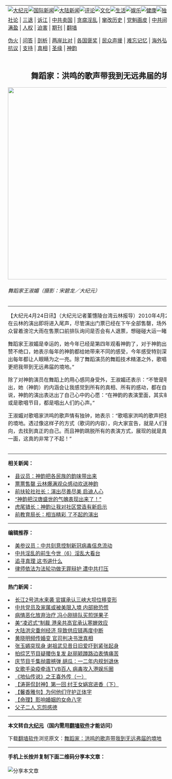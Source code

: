<a name="1" id="1" target="_blank"></a><span id="1"></span>
<table align=center border="0"><tr><td colspan="2" VALIGN=TOP><a href="https://github.com/xqeisj344/djy/blob/master/gb/nsc413.md#1"><img src="https://raw.githubusercontent.com/xqeisj344/www/master/t/djy/1.jpg" title="大纪元"></a><a href="https://github.com/xqeisj344/djy/blob/master/gb/n24hr.md#1"><img src="https://raw.githubusercontent.com/xqeisj344/www/master/t/djy/3.jpg" title="国际新闻"></a><a href="https://github.com/xqeisj344/djy/blob/master/gb/nsc413.md#1"><img src="https://raw.githubusercontent.com/xqeisj344/www/master/t/djy/4.jpg" title="大陆新闻"></a><a href="https://github.com/xqeisj344/djy/blob/master/gb/news392.md#1"><img src="https://raw.githubusercontent.com/xqeisj344/www/master/t/djy/5.jpg" title="评论"></a><a href="https://github.com/xqeisj344/djy/blob/master/gb/news2007.md#1"><img src="https://raw.githubusercontent.com/xqeisj344/www/master/t/djy/6.jpg" title="文化"></a><a href="https://github.com/xqeisj344/djy/blob/master/gb/news2008.md#1"><img src="https://raw.githubusercontent.com/xqeisj344/www/master/t/djy/7.jpg" title="生活"></a><a href="https://github.com/xqeisj344/djy/blob/master/gb/ncyule.md#1"><img src="https://raw.githubusercontent.com/xqeisj344/www/master/t/djy/8.jpg" title="娱乐"></a><a href="https://github.com/xqeisj344/djy/blob/master/gb/nsc1002.md#1"><img src="https://raw.githubusercontent.com/xqeisj344/www/master/t/djy/9.jpg" title="健康"><a href="https://github.com/xqeisj344/djy/blob/master/gb/nf6092.md#1"><img src="https://raw.githubusercontent.com/xqeisj344/www/master/t/djy/10a.jpg" title="独家"></a><a href="https://github.com/xqeisj344/djy/blob/master/gb/nf4514.md#1"><img src="https://raw.githubusercontent.com/xqeisj344/www/master/t/djy/12a.jpg" title="头条"></a></td></tr>
<tr><td colspan="2" VALIGN=TOP><a target="_blank" href="https://github.com/xqeisj344/djy/blob/master/gb/9p.md#1">社论</a> | <a target="_blank" href="https://github.com/xqeisj344/djy/blob/master/gb/nf5657.md#1">三退</a> | <a target="_blank" href="https://github.com/xqeisj344/djy/blob/master/gb/nf6124.md#1">诉江</a> | <a target="_blank" href="https://github.com/xqeisj344/djy/blob/master/gb/nf1176117.md#1">中共卖国</a> | <a target="_blank" href="https://github.com/xqeisj344/djy/blob/master/gb/nf5773.md#1">贪腐淫乱</a> | <a target="_blank" href="https://github.com/xqeisj344/djy/blob/master/gb/nf1176115.md#1">窜改历史</a> | <a target="_blank" href="https://github.com/xqeisj344/djy/blob/master/gb/nf1176107.md#1">党魁画皮</a> | <a target="_blank" href="https://github.com/xqeisj344/djy/blob/master/gb/nf1320400.md#1">中共间谍</a> | <a target="_blank" href="https://github.com/xqeisj344/djy/blob/master/gb/nf1176114.md#1">破坏传统</a> | <a target="_blank" href="https://github.com/xqeisj344/ntdtv/blob/master/gb/prog447_1.md#1">恶贯满盈</a> | <a target="_blank" href="https://github.com/xqeisj344/djy/blob/master/gb/ncid278.md#1">人权</a> | <a target="_blank" href="https://github.com/xqeisj344/djy/blob/master/gb/nf1176111.md#1">迫害</a> | <a target="_blank" href="https://gitlab.com/szzdlab/mh-qikan/blob/master/README.md#1">期刊</a> | <a target="_blank" href="https://github.com/xqeisj344/www/blob/master/README.md?zsrh#8">翻墙</a></p><p><a target="_blank" href="https://github.com/xqeisj344/djy/blob/master/gb/nf5562.md#1">伪火</a> | <a target="_blank" href="https://github.com/xqeisj344/djy/blob/master/gb/nf4378.md#1">问答</a> | <a target="_blank" href="https://github.com/xqeisj344/djy/blob/master/gb/nf5792.md#1">剖析</a> | <a target="_blank" href="https://github.com/xqeisj344/djy/blob/master/gb/nf5735.md#1">两岸比对</a> | <a target="_blank" href="https://github.com/xqeisj344/djy/blob/master/gb/nf6119.md#1">各国褒奖</a> | <a target="_blank" href="https://github.com/xqeisj344/djy/blob/master/gb/nf6120.md#1">民众声援</a> | <a target="_blank" href="https://github.com/xqeisj344/djy/blob/master/gb/nf1188594.md#1">难忘记忆</a> | <a target="_blank" href="https://github.com/xqeisj344/djy/blob/master/gb/nf3180.md#1">海外弘传</a> | <a target="_blank" href="https://github.com/xqeisj344/djy/blob/master/gb/nf5410.md#1">万人上访</a> | <a target="_blank" href="https://github.com/xqeisj344/ntdtv/blob/master/gb/prog1530_1.md#1">和平抗议</a> | <a target="_blank" href="https://github.com/xqeisj344/djy/blob/master/gb/nf4386.md#1">支持</a> | <a target="_blank" href="https://github.com/xqeisj344/djy/blob/master/gb/nf4389.md#1">真相</a> | <a target="_blank" href="https://github.com/xqeisj344/djy/blob/master/gb/nf5790.md#1">圣缘</a> | <a target="_blank" href="https://github.com/xqeisj344/djy/blob/master/gb/nf4786.md#1">神韵</a></td></tr>
<tr><td VALIGN=TOP width="626"><h2 align=center>舞蹈家：洪鸣的歌声带我到无远弗届的境地</h2>
<img width="600" src="https://i.epochtimes.com/assets/uploads/2010/04/1004250146351500-402x599.jpg" />
<h6>舞蹈家王淑媚（摄影：宋碧龙／大纪元）
</h6>
<hr>
	<p>【大纪元4月24日讯】（大纪元记者董憓陵台湾云林报导）2010年4月23日晚，<ahref="https://github.com/xqeisj344/djy/blob/master/gb/tag/%E7%A5%9E%E9%9F%B5.md#1">神韵</a>在云林的演出即将进入尾声，尽管演出门票已经在下午全部售罄，场外还是有许多民众冒着滂沱大雨在售票口前排队询问是否会有人退票，想碰碰大运一睹神韵的风采。</p>
<p>舞蹈家王淑媚是幸运的，她今年已经是第四年观看<ahref="https://github.com/xqeisj344/djy/blob/master/gb/tag/%E7%A5%9E%E9%9F%B5.md#1">神韵</a>了，对于神韵出神入化的演出赞不绝口，她表示每年的神韵都给她带来不同的感受，今年感受特别深刻：“神韵的演出每年都让人眼睛为之一亮。除了舞蹈演员的舞蹈技术精湛之外，歌唱家洪鸣的歌声更把我带到无远弗届的境地。”</p>
<p>除了对神韵演员在舞蹈上的用心感同身受外，王淑媚还表示：“不管是哪一年的神韵演出，她（神韵）的内涵会让我感觉到所有的真相、所有的感动，都在自己的内心。”她说，神韵的演出表达出了自己心中的心愿：“在神韵的表演里面，其实每一个舞蹈表演或是歌唱节目，都是唱出人们的心声。”</p>
<p>王淑媚对歌唱家洪鸣的歌声情有独钟，她表示：“歌唱家洪鸣的歌声把我带到无远弗届的境地。透过像这样子的方式（歌词的内容），向大家宣告，就是人们要遵循这个方向，去找到真正的自己。而且神韵跳脱所有的表演方式，展现的就是真、善、忍的这一面，这真的非常了不起！”<br /> <font color=#ffffff>(http://www.dajiyuan.com)</font></p>
	
<hr>


<strong>相关新闻：</strong>
<li><a href="https://github.com/xqeisj344/djy/blob/master/gb/10/4/23/n2886384.md#1">县议员：神韵把各民族的韵味带出来</a></li>
<li><a href="https://github.com/xqeisj344/djy/blob/master/gb/10/4/23/n2886425.md#1">票票售罄  云林爆满观众感动欢送神韵</a></li>
<li><a href="https://github.com/xqeisj344/djy/blob/master/gb/10/4/24/n2886493.md#1">前扶轮社社长：演出尽善尽美 启迪人心</a></li>
<li><a href="https://github.com/xqeisj344/djy/blob/master/gb/10/4/24/n2886719.md#1">“神韵把汉唐盛世的气魄表现出来了！”</a></li>
<li><a href="https://github.com/xqeisj344/djy/blob/master/gb/10/4/24/n2886721.md#1">虎尾镇长：神韵让我对社区营造有新启示</a></li>
<li><a href="https://github.com/xqeisj344/djy/blob/master/gb/10/4/24/n2886729.md#1">前教育局长：相当精彩  了不起的演出</a></li>
<hr>


<strong>编辑推荐：</strong>
<li><a href="https://github.com/onzhi266/djy/blob/master/gb/20/2/22/n11887949.md#1">美参议员：中共刻意控制新冠病毒信息流动</a></li>
<li><a href="https://github.com/tsiac2612/djy/blob/master/gb/18/3/25/n10247979.md#1" target="_blank">中共淫乱的前生今世（6）淫乱大看台</a></li><li><a href="https://github.com/xqeisj344/djy/blob/master/gb/19/1/5/n10955468.md?dfh#1" target="_blank">追寻真理 这书讲什么</a></li><li><a href="https://github.com/tsiac2612/djy/blob/master/gb/18/11/12/n10846893.md#1" target="_blank">律师依法为法轮功做无罪辩护 遭中共打压</a></li>
<hr>

<strong>热门新闻：</strong>
<li><a href="https://github.com/xqeisj344/djy/blob/master/gb/20/7/18/n12265847.md#1">长江2号洪水来袭 官媒承认三峡大坝位移变形</a></li>
<li><a href="https://github.com/xqeisj344/djy/blob/master/gb/20/7/17/n12263801.md#1">中共党员及家属或被美限入境 内部掀恐慌</a></li>
<li><a href="https://github.com/xqeisj344/djy/blob/master/gb/20/7/17/n12264458.md#1">病情恶化放弃治疗 冯小刚排队买煎饼果子</a></li>
<li><a href="https://github.com/xqeisj344/djy/blob/master/gb/20/7/17/n12264061.md#1">美“凌迟式”制裁 港亲共高官承认寒蝉效应</a></li>
<li><a href="https://github.com/xqeisj344/djy/blob/master/gb/20/7/18/n12264878.md#1">大陆洪灾重创经济 导致供应链再度中断</a></li>
<li><a href="https://github.com/xqeisj344/djy/blob/master/gb/20/7/16/n12261345.md#1">黄晓明频传婚变 官司判决书泄真相</a></li>
<li><a href="https://github.com/xqeisj344/djy/blob/master/gb/20/7/17/n12263825.md#1">张玉嬿突现身 谢祖武见昔日旧爱吓到紧张起身</a></li>
<li><a href="https://github.com/xqeisj344/djy/blob/master/gb/20/7/16/n12261898.md#1">拍综艺节目疑腰伤复发 赵丽颖蹲路边表情痛苦</a></li>
<li><a href="https://github.com/xqeisj344/djy/blob/master/gb/20/7/17/n12264690.md#1">庆节目千集抛震撼弹 胡瓜：一二年内规划退休</a></li>
<li><a href="https://github.com/xqeisj344/djy/blob/master/gb/20/7/18/n12266356.md#1">女歌手染疫牵连TVB百人 病毒攻入港娱乐圈</a></li>
<li><a href="https://github.com/xqeisj344/djy/blob/master/gb/20/7/12/n12250053.md#1">《地仙传说》之王喜外传（一）</a></li>
<li><a href="https://github.com/xqeisj344/djy/blob/master/gb/20/7/10/n12245489.md#1">【涛哥侃封神】第一回 纣王女娲宫进香（下）</a></li>
<li><a href="https://github.com/xqeisj344/djy/blob/master/gb/20/7/17/n12264106.md#1">【馨香雅句】为何他们守护正体字</a></li>
<li><a href="https://github.com/xqeisj344/djy/blob/master/gb/20/6/5/n12163902.md#1">【命理】影响婚姻的女命八字</a></li>
<li><a href="https://github.com/xqeisj344/djy/blob/master/gb/8/11/17/n2331978.md#1">父子二人 忘怨感德</a></li>
<hr>

<strong>本文转自<a href="https://www.epochtimes.com">大纪元</a>（国内需用<a href="https://github.com/xqeisj344/www/blob/master/README.md#8">翻墙软件</a>才能访问）</strong><p>下载<a href="https://github.com/xqeisj344/www/blob/master/README.md#8">翻墙软件</a>浏览原文：<a href="https://www.epochtimes.com/gb/10/4/24/n2886737.htm">舞蹈家：洪鸣的歌声带我到无远弗届的境地</a></p><hr>

<strong>手机上长按并复制下面二维码分享本文章：</strong><br><br><img src="http://d1p1.ip.zn2.us/v.php?action=qrcode&url=https://github.com/xqeisj344/djy/blob/master/gb/10/4/24/n2886737.md%231" title="分享本文章"></td><td VALIGN=TOP><a href="https://github.com/xqeisj344/djy/blob/master/gb/16/1/21/n4622075.md?dfh#1" target="_blank"><img src="https://raw.githubusercontent.com/xqeisj344/djy/master/gb/300/wei-f1.jpg" title="中共的伪火骗局"  alt="中共的伪火骗局"></a><br><a href="https://github.com/xqeisj344/www/blob/master/README.md?dfh#9" target="_blank"><img src="https://raw.githubusercontent.com/xqeisj344/djy/master/gb/300/yong-h.jpg" title="永恒的见证"  alt="永恒的见证"></a><br><a href="https://github.com/xqeisj344/djy/blob/master/gb/13/9/29/n3974789.md?dfh#1" target="_blank"><img src="https://raw.githubusercontent.com/xqeisj344/djy/master/gb/300/shang-lnz.jpg" title="善良女子被中共投男牢"  alt="善良女子被中共投男牢"></a><br><a href="https://github.com/xqeisj344/djy/blob/master/gb/16/3/16/n4663449.md?dfh#1" target="_blank"><img src="https://raw.githubusercontent.com/xqeisj344/djy/master/gb/300/huo-z3.jpg" title="警卫目击活摘器官"  alt="警卫目击活摘器官"></a><br><a href="https://github.com/xqeisj344/djy/blob/master/gb/16/8/7/n8177641.md?dfh#1" target="_blank"><img src="https://raw.githubusercontent.com/xqeisj344/djy/master/gb/300/huo-z4.jpg" title="证人描述活摘恐怖"  alt="证人描述活摘恐怖"></a><br><a href="https://github.com/xqeisj344/djy/blob/master/gb/10/4/19/n2881569.md?dfh#1" target="_blank"><img src="https://raw.githubusercontent.com/xqeisj344/djy/master/gb/300/huo-z1.jpg" title="揭开活摘器官黑幕"  alt="揭开活摘器官黑幕"></a><br><a href="https://github.com/xqeisj344/djy/blob/master/gb/10/11/7/n3077476.md?dfh#1" target="_blank"><img src="https://raw.githubusercontent.com/xqeisj344/djy/master/gb/300/ma-ks.jpg" title="马克思的成魔之路"  alt="马克思的成魔之路"></a><br><a href="https://github.com/xqeisj344/djy/blob/master/gb/14/6/9/n4173977.md?dfh#1" target="_blank"><img src="https://raw.githubusercontent.com/xqeisj344/djy/master/gb/300/chang-zs.jpg" title="藏字石 蕴天机"  alt="藏字石 蕴天机"></a><br><a href="https://github.com/xqeisj344/djy/blob/master/gb/18/5/10/n10381511.md?dfh#1" target="_blank"><img src="https://raw.githubusercontent.com/xqeisj344/djy/master/gb/300/st1.jpg" title="关注3亿人三退"  alt="关注3亿人三退"></a><br><a href="https://github.com/xqeisj344/djy/blob/master/gb/18/3/21/n10237682.md?dfh#1" target="_blank"><img src="https://raw.githubusercontent.com/xqeisj344/djy/master/gb/300/jie-t.jpg" title="解体中共复兴中华"  alt="解体中共复兴中华"></a><br><a href="https://github.com/xqeisj344/djy/blob/master/gb/9/2/9/n2422991.md?dfh#1" target="_blank"><img src="https://raw.githubusercontent.com/xqeisj344/djy/master/gb/300/gao-zs.jpg" title="中共迫害良心律师"  alt="中共迫害良心律师"></a><br><a href="https://github.com/xqeisj344/djy/blob/master/gb/18/12/9/n10900044.md?dfh#1" target="_blank"><img src="https://raw.githubusercontent.com/xqeisj344/djy/master/gb/300/sj1.jpg" title="303万人举报江泽民"  alt="303万人举报江泽民"></a><br><a href="https://github.com/xqeisj344/djy/blob/master/gb/18/8/28/n10672014.md?dfh#1" target="_blank"><img src="https://raw.githubusercontent.com/xqeisj344/djy/master/gb/300/sj2.jpg" title="这些官员为何起诉江泽民"  alt="这些官员为何起诉江泽民"></a><br><a href="https://github.com/xqeisj344/djy/blob/master/gb/8/12/18/n2367165.md?dfh#1" target="_blank"><img src="https://raw.githubusercontent.com/xqeisj344/djy/master/gb/300/liangan.jpg" title="海峡两岸的强烈对比"  alt="海峡两岸的强烈对比"></a><br><a href="https://github.com/xqeisj344/djy/blob/master/gb/15/12/10/n4593139.md?dfh#1" target="_blank"><img src="https://raw.githubusercontent.com/xqeisj344/djy/master/gb/300/jia-ndzl.jpg" title="加拿大总理的贺信"  alt="加拿大总理的贺信"></a><br><a href="https://github.com/xqeisj344/djy/blob/master/gb/11/6/17/n3289382.md?dfh#1" target="_blank"><img src="https://raw.githubusercontent.com/xqeisj344/djy/master/gb/300/xiao-wd.jpg" title="探寻真相兼听则明"  alt="探寻真相兼听则明"></a><br><a href="https://github.com/xqeisj344/djy/blob/master/gb/18/10/27/n10812623.md?dfh#1" target="_blank"><img src="https://raw.githubusercontent.com/xqeisj344/djy/master/gb/300/yindu.jpg" title="印度媒体报道东方"  alt="印度媒体报道东方"></a><br><a href="https://github.com/xqeisj344/djy/blob/master/gb/18/6/9/n10469652.md?dfh#1" target="_blank"><img src="https://raw.githubusercontent.com/xqeisj344/djy/master/gb/300/xie-j.jpg" title="不一样的海外校园"  alt="不一样的海外校园"></a><br><a href="https://github.com/xqeisj344/djy/blob/master/gb/7/4/5/n1669415.md?dfh#1" target="_blank"><img src="https://raw.githubusercontent.com/xqeisj344/djy/master/gb/300/li-up.jpg" title="从大师到徒弟的传奇"  alt="从大师到徒弟的传奇"></a><br><a href="https://github.com/xqeisj344/djy/blob/master/gb/17/5/26/n9191512.md?dfh#1" target="_blank"><img src="https://raw.githubusercontent.com/xqeisj344/djy/master/gb/300/zfl2.jpg" title="亿万人与东方一本奇书"  alt="亿万人与东方一本奇书"></a><br><a href="https://github.com/xqeisj344/djy/blob/master/gb/13/11/27/n4020290.md?dfh#1" target="_blank"><img src="https://raw.githubusercontent.com/xqeisj344/djy/master/gb/300/zhen-h.jpg" title="大陆见不到的震撼场面"  alt="大陆见不到的震撼场面"></a><br><a href="https://github.com/xqeisj344/djy/blob/master/gb/15/7/17/n4482910.md?dfh#1" target="_blank"><img src="https://raw.githubusercontent.com/xqeisj344/djy/master/gb/300/dalu-sk.jpg" title="人心向善 大陆当初盛况"  alt="人心向善 大陆当初盛况"></a><br><a href="https://github.com/xqeisj344/djy/blob/master/gb/19/1/5/n10955468.md?dfh#1" target="_blank"><img src="https://raw.githubusercontent.com/xqeisj344/djy/master/gb/300/zfl1.jpg" title="追寻真理 这书讲什么"  alt="追寻真理 这书讲什么"></a><br><a href="https://github.com/xqeisj344/www/blob/master/README.md?dfh#1" target="_blank"><img src="https://raw.githubusercontent.com/xqeisj344/djy/master/gb/300/fq1.jpg" title="下载免费翻墙软件"  alt="下载免费翻墙软件"></a><br></td></tr></table>
